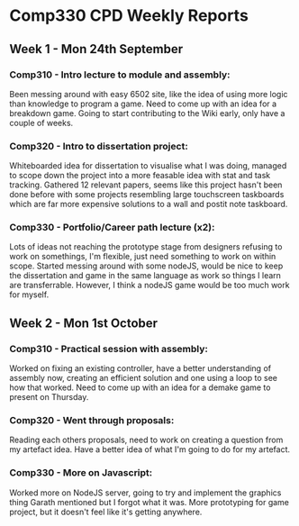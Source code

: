 # Comp330 CPD Weekly Reports
## Week 1 - Mon 24th September
### Comp310 - Intro lecture to module and assembly:
Been messing around with easy 6502 site, like the idea of using more logic than knowledge to program a game. Need to come up with an idea for a breakdown game. Going to start contributing to the Wiki early, only have a couple of weeks.
### Comp320 - Intro to dissertation project:
Whiteboarded idea for dissertation to visualise what I was doing, managed to scope down the project into a more feasable idea with stat and task tracking. Gathered 12 relevant papers, seems like this project hasn't been done before with some projects resembling large touchscreen taskboards which are far more expensive solutions to a wall and postit note taskboard.
### Comp330 - Portfolio/Career path lecture (x2):
Lots of ideas not reaching the prototype stage from designers refusing to work on somethings, I'm flexible, just need something to work on within scope. Started messing around with some nodeJS, would be nice to keep the dissertation and game in the same language as work so things I learn are transferrable. However, I think a nodeJS game would be too much work for myself.
## Week 2 - Mon 1st October
### Comp310 - Practical session with assembly:
Worked on fixing an existing controller, have a better understanding of assembly now, creating an efficient solution and one using a loop to see how that worked. Need to come up with an idea for a demake game to present on Thursday.
### Comp320 - Went through proposals:
Reading each others proposals, need to work on creating a question from my artefact idea. Have a better idea of what I'm going to do for my artefact.
### Comp330 - More on Javascript:
Worked more on NodeJS server, going to try and implement the graphics thing Garath mentioned but I forgot what it was. More prototyping for game project, but it doesn't feel like it's getting anywhere.
